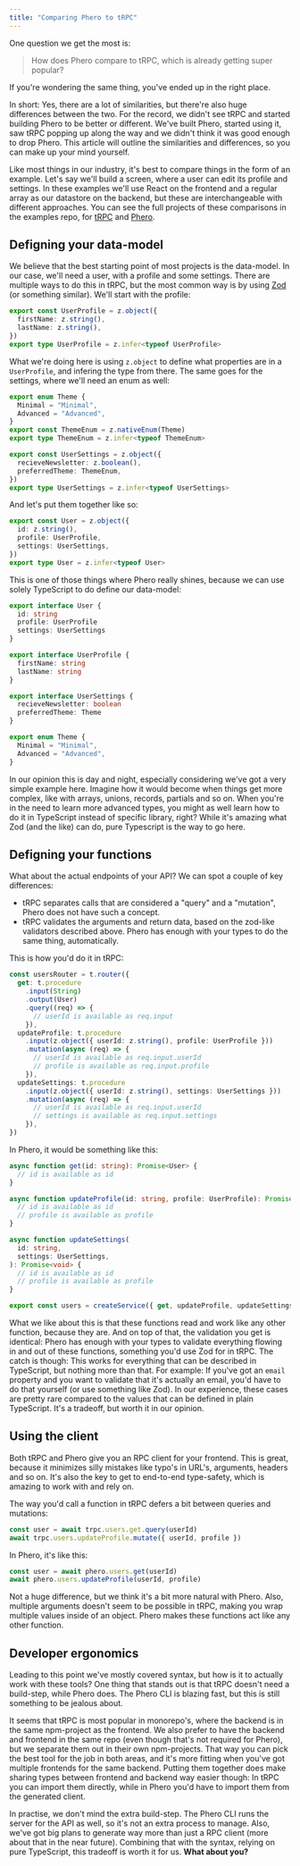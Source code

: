 ```yaml
---
title: "Comparing Phero to tRPC"
---
```


One question we get the most is:

> How does Phero compare to tRPC, which is already getting super popular?

If you're wondering the same thing, you've ended up in the right place.

In short: Yes, there are a lot of similarities, but there're also huge differences between the two. For the record, we didn't see tRPC and started building Phero to be better or different. We've built Phero, started using it, saw tRPC popping up along the way and we didn't think it was good enough to drop Phero. This article will outline the similarities and differences, so you can make up your mind yourself.

Like most things in our industry, it's best to compare things in the form of an example. Let's say we'll build a screen, where a user can edit its profile and settings. In these examples we'll use React on the frontend and a regular array as our datastore on the backend, but these are interchangeable with different approaches. You can see the full projects of these comparisons in the examples repo, for [tRPC](https://github.com/phero-hq/examples/tree/main/comparisons/trpc) and [Phero](https://github.com/phero-hq/examples/tree/main/comparisons/phero).

## Defigning your data-model

We believe that the best starting point of most projects is the data-model. In our case, we'll need a user, with a profile and some settings. There are multiple ways to do this in tRPC, but the most common way is by using [Zod](https://www.npmjs.com/package/zod) (or something similar). We'll start with the profile:

```ts
export const UserProfile = z.object({
  firstName: z.string(),
  lastName: z.string(),
})
export type UserProfile = z.infer<typeof UserProfile>
```

What we're doing here is using `z.object` to define what properties are in a `UserProfile`, and infering the type from there. The same goes for the settings, where we'll need an enum as well:

```ts
export enum Theme {
  Minimal = "Minimal",
  Advanced = "Advanced",
}
export const ThemeEnum = z.nativeEnum(Theme)
export type ThemeEnum = z.infer<typeof ThemeEnum>

export const UserSettings = z.object({
  recieveNewsletter: z.boolean(),
  preferredTheme: ThemeEnum,
})
export type UserSettings = z.infer<typeof UserSettings>
```

And let's put them together like so:

```ts
export const User = z.object({
  id: z.string(),
  profile: UserProfile,
  settings: UserSettings,
})
export type User = z.infer<typeof User>
```

This is one of those things where Phero really shines, because we can use solely TypeScript to do define our data-model:

```ts
export interface User {
  id: string
  profile: UserProfile
  settings: UserSettings
}

export interface UserProfile {
  firstName: string
  lastName: string
}

export interface UserSettings {
  recieveNewsletter: boolean
  preferredTheme: Theme
}

export enum Theme {
  Minimal = "Minimal",
  Advanced = "Advanced",
}
```

In our opinion this is day and night, especially considering we've got a very simple example here. Imagine how it would become when things get more complex, like with arrays, unions, records, partials and so on. When you're in the need to learn more advanced types, you might as well learn how to do it in TypeScript instead of specific library, right? While it's amazing what Zod (and the like) can do, pure Typescript is the way to go here.

## Defigning your functions

What about the actual endpoints of your API? We can spot a couple of key differences:

- tRPC separates calls that are considered a "query" and a "mutation", Phero does not have such a concept.
- tRPC validates the arguments and return data, based on the zod-like validators described above. Phero has enough with your types to do the same thing, automatically.

This is how you'd do it in tRPC:

```ts
const usersRouter = t.router({
  get: t.procedure
    .input(String)
    .output(User)
    .query((req) => {
      // userId is available as req.input
    }),
  updateProfile: t.procedure
    .input(z.object({ userId: z.string(), profile: UserProfile }))
    .mutation(async (req) => {
      // userId is available as req.input.userId
      // profile is available as req.input.profile
    }),
  updateSettings: t.procedure
    .input(z.object({ userId: z.string(), settings: UserSettings }))
    .mutation(async (req) => {
      // userId is available as req.input.userId
      // settings is available as req.input.settings
    }),
})
```

In Phero, it would be something like this:

```ts
async function get(id: string): Promise<User> {
  // id is available as id
}

async function updateProfile(id: string, profile: UserProfile): Promise<void> {
  // id is available as id
  // profile is available as profile
}

async function updateSettings(
  id: string,
  settings: UserSettings,
): Promise<void> {
  // id is available as id
  // profile is available as profile
}

export const users = createService({ get, updateProfile, updateSettings })
```

What we like about this is that these functions read and work like any other function, because they are. And on top of that, the validation you get is identical: Phero has enough with your types to validate everything flowing in and out of these functions, something you'd use Zod for in tRPC. The catch is though: This works for everything that can be described in TypeScript, but nothing more than that. For example: If you've got an `email` property and you want to validate that it's actually an email, you'd have to do that yourself (or use something like Zod). In our experience, these cases are pretty rare compared to the values that can be defined in plain TypeScript. It's a tradeoff, but worth it in our opinion.

## Using the client

Both tRPC and Phero give you an RPC client for your frontend. This is great, because it minimizes silly mistakes like typo's in URL's, arguments, headers and so on. It's also the key to get to end-to-end type-safety, which is amazing to work with and rely on.

The way you'd call a function in tRPC defers a bit between queries and mutations:

```ts
const user = await trpc.users.get.query(userId)
await trpc.users.updateProfile.mutate({ userId, profile })
```

In Phero, it's like this:

```ts
const user = await phero.users.get(userId)
await phero.users.updateProfile(userId, profile)
```

Not a huge difference, but we think it's a bit more natural with Phero. Also, multiple arguments doesn't seem to be possible in tRPC, making you wrap multiple values inside of an object. Phero makes these functions act like any other function.

## Developer ergonomics

Leading to this point we've mostly covered syntax, but how is it to actually work with these tools? One thing that stands out is that tRPC doesn't need a build-step, while Phero does. The Phero CLI is blazing fast, but this is still something to be jealous about.

It seems that tRPC is most popular in monorepo's, where the backend is in the same npm-project as the frontend. We also prefer to have the backend and frontend in the same repo (even though that's not required for Phero), but we separate them out in their own npm-projects. That way you can pick the best tool for the job in both areas, and it's more fitting when you've got multiple frontends for the same backend. Putting them together does make sharing types between frontend and backend way easier though: In tRPC you can import them directly, while in Phero you'd have to import them from the generated client.

In practise, we don't mind the extra build-step. The Phero CLI runs the server for the API as well, so it's not an extra process to manage. Also, we've got big plans to generate way more than just a RPC client (more about that in the near future). Combining that with the syntax, relying on pure TypeScript, this tradeoff is worth it for us. **What about you?**
